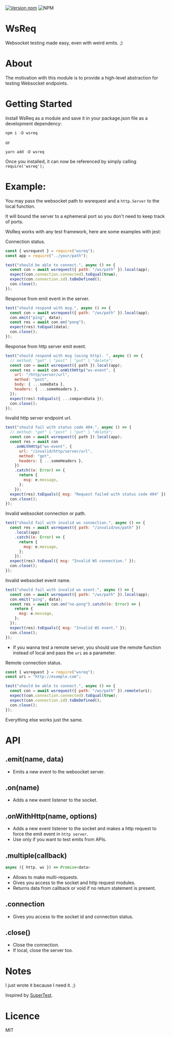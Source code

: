 [![Version npm](https://img.shields.io/npm/v/wsreq.svg?logo=npm)](https://www.npmjs.com/package/wsreq) ![NPM](https://img.shields.io/npm/l/wsreq)

# WsReq

Websocket testing made easy, even with weird emits. ;)

# About

The motivation with this module is to provide a high-level abstraction for testing Websocket endpoints.

# Getting Started

Install WsReq as a module and save it in your package.json file as a development dependency:

```shell
npm i -D wsreq
```

or

```shell
yarn add -D wsreq
```

Once you installed, it can now be referenced by simply calling `require('wsreq');`

# Example:

You may pass the websocket path to wsrequest and a `http.Server` to the local function.

It will bound the server to a ephemeral port so you don't need to keep track of ports.

WsReq works with any test framework, here are some examples with jest:

Connection status.

```js
const { wsrequest } = require("wsreq");
const app = require("../your/path");

test("should be able to connect.", async () => {
  const con = await wsrequest({ path: "/ws/path" }).local(app);
  expect(con.connection.connected).toEqual(true);
  expect(con.connection.id).toBeDefined();
  con.close();
});
```

Response from emit event in the server.

```js
test("should respond with msg.", async () => {
  const con = await wsrequest({ path: "/ws/path" }).local(app);
  con.emit("ping", data);
  const res = await con.on("pong");
  expect(res).toEqual(data);
  con.close();
});
```

Response from http server emit event.

```js
test("should respond with msg (using http). ", async () => {
  // method: "get" | "post" | "put" | "delete";
  const con = await wsrequest({ path }).local(app);
  const res = await con.onWithHttp("ws-event", {
    url: "/http/server/url",
    method: "post",
    body: { ...someData },
    headers: { ...someHeaders },
  });
  expect(res).toEquals({ ...compareData });
  con.close();
});
```

Invalid http server endpoint url.

```js
test("should fail with status code 404.", async () => {
  // method: "get" | "post" | "put" | "delete";
  const con = await wsrequest({ path }).local(app);
  const res = await con
    .onWithHttp("ws-event", {
      url: "/invalid/http/server/url",
      method: "get",
      headers: { ...someHeaders },
    })
    .catch((e: Error) => {
      return {
        msg: e.message,
      };
    });
  expect(res).toEquals({ msg: "Request failed with status code 404" });
  con.close();
});
```

Invalid websocket connection or path.

```js
test("should fail with invalid ws connection.", async () => {
  const res = await wsrequest({ path: "/invalid/ws/path" })
    .local(app)
    .catch((e: Error) => {
      return {
        msg: e.message,
      };
    });
  expect(res).toEqual({ msg: "Invalid WS connection." });
  con.close();
});
```

Invalid websocket event name.

```js
test("should fail with invalid ws event.", async () => {
  const con = await wsrequest({ path: "/ws/path" }).local(app);
  con.emit("ping", data);
  const res = await con.on("no-pong").catch((e: Error) => {
    return {
      msg: e.message,
    };
  });
  expect(res).toEquals({ msg: "Invalid WS event." });
  con.close();
});
```

- If you wanna test a remote server, you should use the remote function instead of local and pass the `uri` as a parameter.

Remote connection status.

```js
const { wsrequest } = require("wsreq");
const uri = "http://example.com";

test("should be able to connect.", async () => {
  const con = await wsrequest({ path: "/ws/path" }).remote(uri);
  expect(con.connection.connected).toEqual(true);
  expect(con.connection.id).toBeDefined();
  con.close();
});
```

Everything else works just the same.

# API

## .emit(name, data)

- Emits a new event to the websocket server.

## .on(name)

- Adds a new event listener to the socket.

## .onWithHttp(name, options)

- Adds a new event listener to the socket and makes a http request to force the emit event in `http server`.
- Use only if you want to test emits from APIs.

## .multiple(callback)

```ts
async ({ http, ws }) => Promise<data>
```

- Allows to make multi-requests.
- Gives you access to the socket and http request modules.
- Returns data from callback or void if no return statement is present.

## .connection

- Gives you access to the socket id and connection status.

## .close()

- Close the connection.
- If local, close the server too.

# Notes

I just wrote it because I need it. ;)

Inspired by [SuperTest](https://github.com/visionmedia/supertest).

# Licence

MIT
